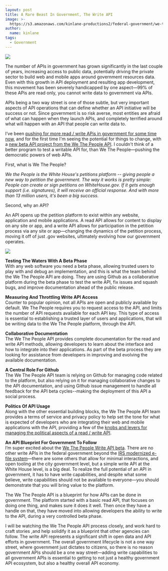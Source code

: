 ```yaml
---
layout: post
title: A Rare Beast In Government, The Write API
image: >-
  https://s3.amazonaws.com/kinlane-productions2/federal-government/we-the-people/we_the_people.jpg
author:
  name: kinlane
tags:
  - Government
---
```

[![](https://s3.amazonaws.com/kinlane-productions2/federal-government/we-the-people/we_the_people.jpg)](https://petitions.whitehouse.gov/how-why/introduction)

The number of APIs in government has grown significantly in the last couple of years, increasing access to public data, potentially driving the private sector to build web and mobile apps around government resources data. Even with this growth in API deployment and resulting app development, this movement has been severely handicapped by one aspect—99% of these APis are read only, you cannot write data to government via APIs.

APIs being a two way street is one of those subtle, but very important aspects of API operations that can define whether an API initiative will be success or not. Since government is so risk averse, most entities are afraid of what can happen when they launch APIs, and completely terrified around what will happen with an API that people can write data to.

I’ve been [pushing for more read / write APis in government for some time now](http://apievangelist.com/2014/01/09/what-is-next-for-the-us-government-api-strategy-getting-technical/), and for the first time I'm seeing the potential for things to change, with a [new beta API project from the We The People API](https://github.com/WhiteHouse/write-api-beta-testing). I couldn't think of a better program to test a writable API for, than We The People—pushing the democratic powers of web APIs.

First, what is We The People?

_We the People is the White House's petitions platform -- giving people a new way to petition the government. The way it works is pretty simple: People can create or sign petitions on WhiteHouse.gov. If it gets enough support (i.e. signatures), it will receive an official response. And with more than 13 million users, it's been a big success._

Second, why an API?

An API opens up the petition platform to exist within any website, application and mobile applications. A read API allows for content to display on any site or app, and a write API allows for participation in the petition process via any site or app—changing the dynamics of the petition process, moving it off of just .gov websites, ultimately evolving how our government operates.

![](https://s3.amazonaws.com/kinlane-productions2/federal-government/we-the-people/we-the-people-write-api-beta.png)

**Testing The Waters With A Beta Phase**  
With any web software you need a beta phase, allowing trusted users to play with and debug an implementation, and this is what the team behind the We The People API are doing. They are using Github as a collaborative platform during the beta phase to test the write API, fix issues and squash bugs, and improve documentation ahead of the public release.

**Measuring And Throttling Write API Access**  
Counter to popular opinion, not all APIs are open and publicly available by default. We The People requires you to request access to the API, and limits the number of API requests available for each API key. This type of access is essential to establishing a trusted layer of users and applications, that will be writing data to the We The People platform, through the API.

**Collaborative Documentation**  
The We The People API provides complete documentation for the read and write API methods, allowing developers to learn about the interface and how to integrate into their applications. As part of the beta process they are looking for assistance from developers in improving and evolving the available documentation.

**A Central Role For Github**  
The We The People API team is relying on Github for managing code related to the platform, but also relying on it for managing collaborative changes to the API documentation, and using Github issue management to handle all feedback for the API beta cycles--making the deployment of this API a social process.

**Politics Of API Usage**  
Along with the other essential building blocks, the We The People API team provides a terms of service and privacy policy to help set the tone for what is expected of developers who are integrating their web and mobile applications with the API, providing a few of the [knobs and levers for managing the political aspects of a read / write API](http://apievangelist.com/2014/04/10/the-levers-dials-and-switches-for-your-participation-in-the-api-economy/).

**An API Blueprint For Government To Follow**  
I’m super excited about the [We The People Write API beta](https://github.com/WhiteHouse/write-api-beta-testing). There are no other write APIs in the federal government beyond the [IRS modernized e-file system](https://github.com/kinlane/irs-modernized-efile-blueprint)—there are some others that allow for minimal interactions, and open tooling at the city government level, but a simple write API at the White House level, is a big deal. To realize the full potential of an API in government, it has to have write capabilities, and despite what some believe, write capabilities should not be available to everyone—you should demonstrate that you will bring value to the platform.

The We The People API is a blueprint for how APIs can be done in government. The platform started with a basic read API, that focuses on doing one thing, and makes sure it does it well. Then once they have a handle on that, they have moved into allowing developers the ability to write to the API, during a very controlled beta phase.

I will be watching the We The People API process closely, and work hard to craft stories ,and help solidify it as a blueprint that other agencies can follow. The write API represents a significant shift in open data and API efforts in government. The overall government lifecycle is not a one way street, where government just dictates to citizens, so there is no reason government APIs should be a one way street—adding write capabilities to all government APIs is essential to getting to not just a healthy government API ecosystem, but also a healthy overall API economy.